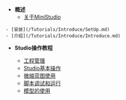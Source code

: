 <!-- 侧边栏 studiodocs/_sidebar.md -->

- **概述**
	- [关于MiniStudio](/Tutorials/Introduce/AboutMiniStudio.md)
<!-- 	- [概述](/Tutorials/Introduce/OverView.md) -->
	- [安装](/Tutorials/Introduce/SetUp.md)
	- [介绍](/Tutorials/Introduce/Introduce.md)

- **Studio操作教程**

	- [工程管理](/Tutorials/Introduce/ProjectManager.md)
	- [Studio基本操作](/Tutorials/Introduce/BaseOperation.md)
	- [微缩蓝图使用](/Tutorials/Introduce/VoxAndBpUse.md)
	- [脚本调试和运行](/Tutorials/Introduce/ScriptDebug.md)
	- [模型的使用](/Tutorials/Introduce/ModelUse.md)

	






<!-- 以下略 -->